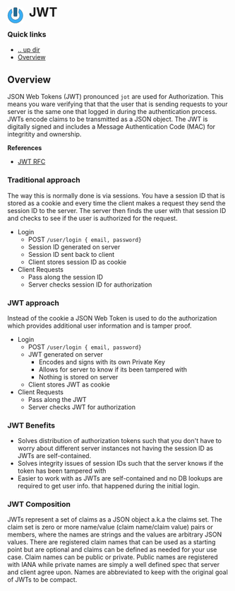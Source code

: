 # JWT <img style="margin: 6px 13px 0px 0px" align="left" src="../../data/images/logo_36x36.png" />

### Quick links
* [.. up dir](..)
* [Overview](#overview)

## Overview
JSON Web Tokens (JWT) pronounced `jot` are used for Authorization. This means you ware verifying that 
that the user that is sending requests to your server is the same one that logged in during the 
authentication process. JWTs encode claims to be transmitted as a JSON object. The JWT is digitally 
signed and includes a Message Authentication Code (MAC) for integritity and ownership.

**References**
* [JWT RFC](https://www.rfc-editor.org/rfc/rfc7519#section-1)

### Traditional approach
The way this is normally done is via sessions. You have a session ID that is stored as a cookie and 
every time the client makes a request they send the session ID to the server. The server then finds 
the user with that session ID and checks to see if the user is authorized for the request.

* Login
  * POST `/user/login { email, password}`
  * Session ID generated on server
  * Session ID sent back to client
  * Client stores session ID as cookie
* Client Requests
  * Pass along the session ID
  * Server checks session ID for authorization

### JWT approach
Instead of the cookie a JSON Web Token is used to do the authorization which provides additional 
user information and is tamper proof.

* Login
  * POST `/user/login { email, password}`
  * JWT generated on server
    * Encodes and signs with its own Private Key
    * Allows for server to know if its been tampered with
    * Nothing is stored on server
  * Client stores JWT as cookie
* Client Requests
  * Pass along the JWT
  * Server checks JWT for authorization

### JWT Benefits
* Solves distribution of authorization tokens such that you don't have to worry about different 
  server instances not having the session ID as JWTs are self-contained.
* Solves integrity issues of session IDs such that the server knows if the token has been tampered 
  with
* Easier to work with as JWTs are self-contained and no DB lookups are required to get user info. 
  that happened during the initial login.

### JWT Composition
JWTs represent a set of claims as a JSON object a.k.a the claims set. The claim set is zero or more 
name/value (claim name/claim value) pairs or members, where the names are strings and the values are 
arbitrary JSON values. There are registered claim names that can be used as a starting point but are 
optional and claims can be defined as needed for your use case. Claim names can be public or private. 
Public names are registered with IANA while private names are simply a well defined spec that server 
and client agree upon. Names are abbreviated to keep with the original goal of JWTs to be compact.
